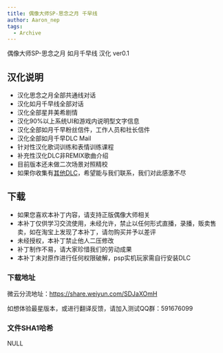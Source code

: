 ```yaml
---
title: 偶像大师SP-思念之月 千早线
author: Aaron_nep
tags:
  - Archive
---
```


偶像大师SP-思念之月 如月千早线 汉化 ver0.1

## 汉化说明

- 汉化思念之月全部共通线对话
- 汉化如月千早线全部对话
- 汉化全部星井美希剧情
- 汉化90%以上系统UI和游戏内说明型文字信息
- 汉化全部如月千早粉丝信件，工作人员和社长信件
- 汉化全部如月千早DLC Mail
- 针对性汉化歌词训练和表情训练课程
- 补充性汉化DLC非REMIX歌曲介绍
- 目前版本还未做二次场景对照精校
- 如果你收集有[其他DLC](https://imas-sp.com/resort/)，希望能与我们联系，我们对此感激不尽

## 下载

- 如果您喜欢本补丁内容，请支持正版偶像大师相关
- 本补丁仅供学习交流使用，未经允许，禁止以任何形式直播，录播，贩卖售卖，如在淘宝上发现了本补丁，请勿购买并予以差评
- 未经授权，本补丁禁止他人二压修改
- 补丁制作不易，请大家珍惜我们的劳动成果
- 本补丁未对原作进行任何权限破解，psp实机玩家需自行安装DLC

### 下载地址

微云分流地址：https://share.weiyun.com/SDJaXOmH

如想体验最星版本，或进行翻译反馈，请加入测试QQ群：591676099


### 文件SHA1哈希

NULL